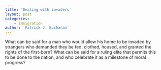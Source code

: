 ```yaml
---
title: 'Dealing with invaders'
layout: post
categories:
    - immigration
author: 'Patrick J. Buchanan'
---
```


What can be said for a man who would allow his home to be invaded by strangers who demanded they be fed, clothed, housed, and granted the rights of the first-born? What can be said for a ruling elite that permits this to be done to the nation, and who celebrate it as a milestone of moral progress?